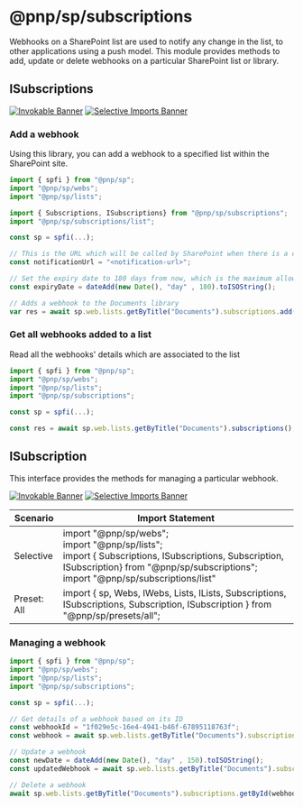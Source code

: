 # @pnp/sp/subscriptions

Webhooks on a SharePoint list are used to notify any change in the list, to other applications using a push model. This module provides methods to add, update or delete webhooks on a particular SharePoint list or library.

## ISubscriptions

[![Invokable Banner](https://img.shields.io/badge/Invokable-informational.svg)](../concepts/invokable.md) [![Selective Imports Banner](https://img.shields.io/badge/Selective%20Imports-informational.svg)](../concepts/selective-imports.md)  

### Add a webhook

Using this library, you can add a webhook to a specified list within the SharePoint site.

```TypeScript
import { spfi } from "@pnp/sp";
import "@pnp/sp/webs";
import "@pnp/sp/lists";

import { Subscriptions, ISubscriptions} from "@pnp/sp/subscriptions";
import "@pnp/sp/subscriptions/list";

const sp = spfi(...);

// This is the URL which will be called by SharePoint when there is a change in the list
const notificationUrl = "<notification-url>";

// Set the expiry date to 180 days from now, which is the maximum allowed for the webhook expiry date.
const expiryDate = dateAdd(new Date(), "day" , 180).toISOString();

// Adds a webhook to the Documents library
var res = await sp.web.lists.getByTitle("Documents").subscriptions.add(notificationUrl,expiryDate);
```

### Get all webhooks added to a list

Read all the webhooks' details which are associated to the list

```TypeScript
import { spfi } from "@pnp/sp";
import "@pnp/sp/webs";
import "@pnp/sp/lists";
import "@pnp/sp/subscriptions";

const sp = spfi(...);

const res = await sp.web.lists.getByTitle("Documents").subscriptions();
```

## ISubscription

This interface provides the methods for managing a particular webhook.

[![Invokable Banner](https://img.shields.io/badge/Invokable-informational.svg)](../concepts/invokable.md) [![Selective Imports Banner](https://img.shields.io/badge/Selective%20Imports-informational.svg)](../concepts/selective-imports.md)  

| Scenario    | Import Statement                                                                                                                                                                                                                                        |
| ----------- | ------------------------------------------------------------------------------------------------------------------------------------------------------------------------------------------------------------------------------------------------------- |
| Selective   | import "@pnp/sp/webs";<br />import "@pnp/sp/lists";<br />import { Subscriptions, ISubscriptions, Subscription, ISubscription} from "@pnp/sp/subscriptions";<br />import "@pnp/sp/subscriptions/list" |
| Preset: All | import { sp, Webs, IWebs, Lists, ILists, Subscriptions, ISubscriptions, Subscription, ISubscription } from "@pnp/sp/presets/all";                                                                                                                       |

### Managing a webhook

```TypeScript
import { spfi } from "@pnp/sp";
import "@pnp/sp/webs";
import "@pnp/sp/lists";
import "@pnp/sp/subscriptions";

const sp = spfi(...);

// Get details of a webhook based on its ID
const webhookId = "1f029e5c-16e4-4941-b46f-67895118763f";
const webhook = await sp.web.lists.getByTitle("Documents").subscriptions.getById(webhookId)();

// Update a webhook
const newDate = dateAdd(new Date(), "day" , 150).toISOString();
const updatedWebhook = await sp.web.lists.getByTitle("Documents").subscriptions.getById(webhookId).update(newDate);

// Delete a webhook
await sp.web.lists.getByTitle("Documents").subscriptions.getById(webhookId).delete();
```
